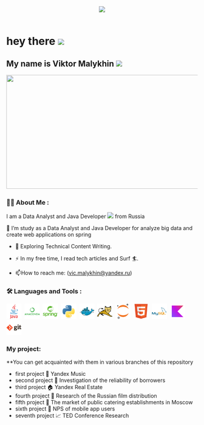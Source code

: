 

  </a>
</div>

<div id="header" align="center">
  <img src="https://media.giphy.com/media/M9gbBd9nbDrOTu1Mqx/giphy.gif" width="100"/>
</div>

  </a>
</div>
<img src="https://komarev.com/ghpvc/?username=MalykhinViktor&style=flat-square&color=blue" alt=""/>


<h1>
  hey there
  <img src="https://media.giphy.com/media/ymwg2hvAKuuuiDN1x3/giphy.gif" width="30px"/>
</h1>

<h2>
  My name is Viktor Malykhin
  <img src="https://media.giphy.com/media/hvRJCLFzcasrR4ia7z/giphy.gif" width="30px"/>
</h2>
<div align="center">
  <img src="https://media.giphy.com/media/3oKIPEqDGUULpEU0aQ/giphy.gif" width="600" height="300"/>
</div>

### :man_technologist: About Me :

I am a Data Analyst and Java Developer <img src="https://media.giphy.com/media/WUlplcMpOCEmTGBtBW/giphy.gif" width="30"> from Russia

:telescope: I’m study as a Data Analyst and Java Developer  for analyze big data and create web applications on spring

- :seedling: Exploring Technical Content Writing.

- :zap: In my free time, I read tech articles and Surf 🏄.

- :mailbox:How to reach me: (vic.malykhin@yandex.ru)

### :hammer_and_wrench: Languages and Tools :

<div>
  <img src="https://github.com/devicons/devicon/blob/master/icons/java/java-original-wordmark.svg" title="Java" alt="Java" width="40" height="40"/>&nbsp;
  <img src="https://github.com/devicons/devicon/blob/master/icons/anaconda/anaconda-original-wordmark.svg" title="React" alt="React" width="40" height="40"/>&nbsp;
  <img src="https://github.com/devicons/devicon/blob/master/icons/spring/spring-original-wordmark.svg" title="Spring" alt="Spring" width="40" height="40"/>&nbsp;
  <img src="https://github.com/devicons/devicon/blob/master/icons/python/python-original.svg" title="Material UI" alt="Material UI" width="40" height="40"/>&nbsp;
  <img src="https://github.com/devicons/devicon/blob/master/icons/docker/docker-original.svg" title="Flutter" alt="Flutter" width="40" height="40"/>&nbsp;
  <img src="https://github.com/devicons/devicon/blob/master/icons/tomcat/tomcat-original.svg" title="Redux" alt="Redux " width="40" height="40"/>&nbsp;
   <img src="https://github.com/devicons/devicon/blob/master/icons/jupyter/jupyter-original.svg"  title="CSS3" alt="CSS" width="40" height="40"/>&nbsp;
  <img src="https://github.com/devicons/devicon/blob/master/icons/html5/html5-original.svg" title="HTML5" alt="HTML" width="40" height="40"/>&nbsp;
  <img src="https://github.com/devicons/devicon/blob/master/icons/mysql/mysql-original-wordmark.svg" title="MySQL"  alt="MySQL" width="40" height="40"/>&nbsp;
  <img src="https://github.com/devicons/devicon/blob/master/icons/kotlin/kotlin-original.svg" title="NodeJS" alt="NodeJS" width="40" height="40"/>&nbsp;
   <img src="https://github.com/devicons/devicon/blob/master/icons/git/git-original-wordmark.svg" title="Git" **alt="Git" width="40" height="40"/>
</div>

### My project:
 **You can get acquainted with them in various branches of this repository
  - first project 🎵 Yandex Music
  - second project 🏦  Investigation of the reliability of borrowers
  - third project 🏠 Yandex Real Estate
  - fourth project 🎦 Research of the Russian film distribution
  - fifth project 🥩 The market of public catering establishments in Moscow
  - sixth project 📱 NPS of mobile app users
  - seventh project 📈 TED Conference Research
